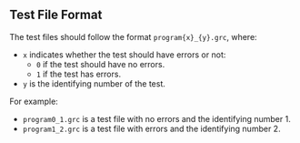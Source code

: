 ## Test File Format

The test files should follow the format `program{x}_{y}.grc`, where:
- `x` indicates whether the test should have errors or not:
  - `0` if the test should have no errors.
  - `1` if the test has errors.
- `y` is the identifying number of the test.

For example:
- `program0_1.grc` is a test file with no errors and the identifying number 1.
- `program1_2.grc` is a test file with errors and the identifying number 2.
